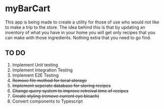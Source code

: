 # myBarCart

This app is being made to create a utility for those of use who would not like to make a trip to the store. The idea behind this is that by updating an inventory of what you have in your home you will get only recipes that you can make with those ingredients. Nothing extra that you need to go find.

## TO DO

1. Implement Unit testing
2. Implement Integration Testing
3. Implement E2E Testing
4. ~~Remove file method for local storage~~
5. ~~Implement seperate database for storing recipes~~
6. ~~Change query system to improve retreival time of recipes~~
7. ~~Create styling (remove current eye bleach)~~
8. Convert components to Typescript
